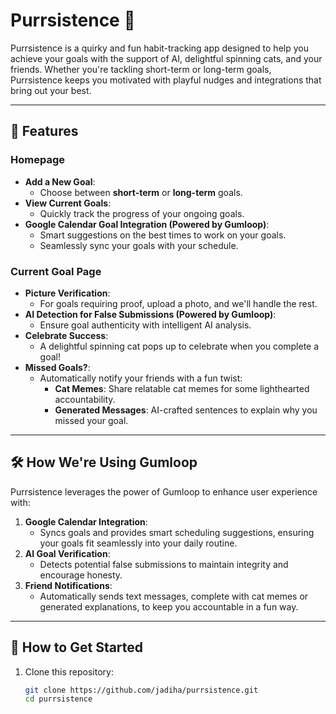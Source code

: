 # Purrsistence 🐾

Purrsistence is a quirky and fun habit-tracking app designed to help you achieve your goals with the support of AI, delightful spinning cats, and your friends. Whether you're tackling short-term or long-term goals, Purrsistence keeps you motivated with playful nudges and integrations that bring out your best.

---

## 🌟 Features

### **Homepage**
- **Add a New Goal**:
  - Choose between **short-term** or **long-term** goals.
- **View Current Goals**:
  - Quickly track the progress of your ongoing goals.
- **Google Calendar Goal Integration (Powered by Gumloop)**:
  - Smart suggestions on the best times to work on your goals.
  - Seamlessly sync your goals with your schedule.

### **Current Goal Page**
- **Picture Verification**:
  - For goals requiring proof, upload a photo, and we'll handle the rest.
- **AI Detection for False Submissions (Powered by Gumloop)**:
  - Ensure goal authenticity with intelligent AI analysis.
- **Celebrate Success**:
  - A delightful spinning cat pops up to celebrate when you complete a goal!
- **Missed Goals?**:
  - Automatically notify your friends with a fun twist:
    - **Cat Memes**: Share relatable cat memes for some lighthearted accountability.
    - **Generated Messages**: AI-crafted sentences to explain why you missed your goal.

---

## 🛠️ How We're Using Gumloop
Purrsistence leverages the power of Gumloop to enhance user experience with:
1. **Google Calendar Integration**:
   - Syncs goals and provides smart scheduling suggestions, ensuring your goals fit seamlessly into your daily routine.
2. **AI Goal Verification**:
   - Detects potential false submissions to maintain integrity and encourage honesty.
3. **Friend Notifications**:
   - Automatically sends text messages, complete with cat memes or generated explanations, to keep you accountable in a fun way.

---

## 🚀 How to Get Started

1. Clone this repository:
   ```bash
   git clone https://github.com/jadiha/purrsistence.git
   cd purrsistence
